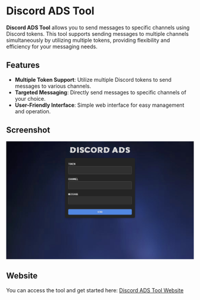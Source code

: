 # Discord ADS Tool

**Discord ADS Tool** allows you to send messages to specific channels using Discord tokens. This tool supports sending messages to multiple channels simultaneously by utilizing multiple tokens, providing flexibility and efficiency for your messaging needs.

## Features

- **Multiple Token Support**: Utilize multiple Discord tokens to send messages to various channels.
- **Targeted Messaging**: Directly send messages to specific channels of your choice.
- **User-Friendly Interface**: Simple web interface for easy management and operation.

## Screenshot

![Screenshot](screenshot.png)

## Website

You can access the tool and get started here: [Discord ADS Tool Website](https://discordads.netlify.app/)
